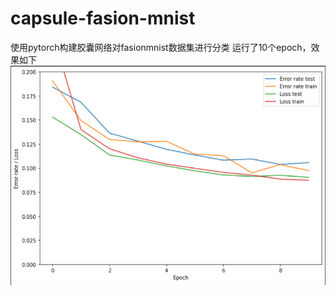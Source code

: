 # capsule-fasion-mnist
使用pytorch构建胶囊网络对fasionmnist数据集进行分类
运行了10个epoch，效果如下
![1](https://github.com/haomingdouranggouqil/capsule-fasion-mnist/blob/main/performance.png)

